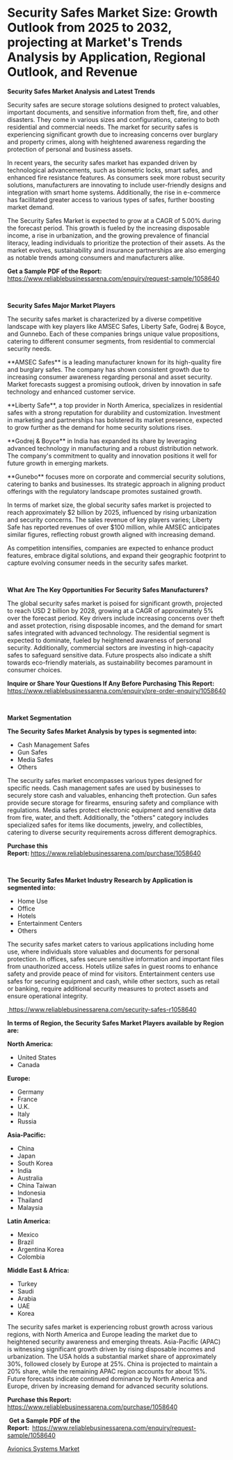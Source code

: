 <p><h1>Security Safes Market Size: Growth Outlook from 2025 to 2032, projecting at Market's Trends Analysis by Application, Regional Outlook, and Revenue</h1></p><p><strong>Security Safes Market Analysis and Latest Trends</strong></p>
<p><p>Security safes are secure storage solutions designed to protect valuables, important documents, and sensitive information from theft, fire, and other disasters. They come in various sizes and configurations, catering to both residential and commercial needs. The market for security safes is experiencing significant growth due to increasing concerns over burglary and property crimes, along with heightened awareness regarding the protection of personal and business assets.</p><p>In recent years, the security safes market has expanded driven by technological advancements, such as biometric locks, smart safes, and enhanced fire resistance features. As consumers seek more robust security solutions, manufacturers are innovating to include user-friendly designs and integration with smart home systems. Additionally, the rise in e-commerce has facilitated greater access to various types of safes, further boosting market demand.</p><p>The Security Safes Market is expected to grow at a CAGR of 5.00% during the forecast period. This growth is fueled by the increasing disposable income, a rise in urbanization, and the growing prevalence of financial literacy, leading individuals to prioritize the protection of their assets. As the market evolves, sustainability and insurance partnerships are also emerging as notable trends among consumers and manufacturers alike.</p></p>
<p><strong>Get a Sample PDF of the Report:&nbsp;</strong> <a href="https://www.reliablebusinessarena.com/enquiry/request-sample/1058640?utm_campaign=2188&utm_medium=2&utm_source=Github&utm_content=ia&utm_term=08042025&utm_id=security-safes">https://www.reliablebusinessarena.com/enquiry/request-sample/1058640</a></p>
<p>&nbsp;</p>
<p><strong>Security Safes Major Market Players</strong></p>
<p><p>The security safes market is characterized by a diverse competitive landscape with key players like AMSEC Safes, Liberty Safe, Godrej & Boyce, and Gunnebo. Each of these companies brings unique value propositions, catering to different consumer segments, from residential to commercial security needs.</p><p>**AMSEC Safes** is a leading manufacturer known for its high-quality fire and burglary safes. The company has shown consistent growth due to increasing consumer awareness regarding personal and asset security. Market forecasts suggest a promising outlook, driven by innovation in safe technology and enhanced customer service.</p><p>**Liberty Safe**, a top provider in North America, specializes in residential safes with a strong reputation for durability and customization. Investment in marketing and partnerships has bolstered its market presence, expected to grow further as the demand for home security solutions rises.</p><p>**Godrej & Boyce** in India has expanded its share by leveraging advanced technology in manufacturing and a robust distribution network. The company's commitment to quality and innovation positions it well for future growth in emerging markets.</p><p>**Gunebo** focuses more on corporate and commercial security solutions, catering to banks and businesses. Its strategic approach in aligning product offerings with the regulatory landscape promotes sustained growth.</p><p>In terms of market size, the global security safes market is projected to reach approximately $2 billion by 2025, influenced by rising urbanization and security concerns. The sales revenue of key players varies; Liberty Safe has reported revenues of over $100 million, while AMSEC anticipates similar figures, reflecting robust growth aligned with increasing demand.</p><p>As competition intensifies, companies are expected to enhance product features, embrace digital solutions, and expand their geographic footprint to capture evolving consumer needs in the security safes market.</p></p>
<p>&nbsp;</p>
<p><strong>What Are The Key Opportunities For Security Safes Manufacturers?</strong></p>
<p><p>The global security safes market is poised for significant growth, projected to reach USD 2 billion by 2028, growing at a CAGR of approximately 5% over the forecast period. Key drivers include increasing concerns over theft and asset protection, rising disposable incomes, and the demand for smart safes integrated with advanced technology. The residential segment is expected to dominate, fueled by heightened awareness of personal security. Additionally, commercial sectors are investing in high-capacity safes to safeguard sensitive data. Future prospects also indicate a shift towards eco-friendly materials, as sustainability becomes paramount in consumer choices.</p></p>
<p><strong>Inquire or Share Your Questions If Any Before Purchasing This Report:</strong> <a href="https://www.reliablebusinessarena.com/enquiry/pre-order-enquiry/1058640?utm_campaign=2188&utm_medium=2&utm_source=Github&utm_content=ia&utm_term=08042025&utm_id=security-safes">https://www.reliablebusinessarena.com/enquiry/pre-order-enquiry/1058640</a></p>
<p>&nbsp;</p>
<p><strong>Market Segmentation</strong></p>
<p><strong>The Security Safes Market Analysis by types is segmented into:</strong></p>
<p><ul><li>Cash Management Safes</li><li>Gun Safes</li><li>Media Safes</li><li>Others</li></ul></p>
<p><p>The security safes market encompasses various types designed for specific needs. Cash management safes are used by businesses to securely store cash and valuables, enhancing theft protection. Gun safes provide secure storage for firearms, ensuring safety and compliance with regulations. Media safes protect electronic equipment and sensitive data from fire, water, and theft. Additionally, the "others" category includes specialized safes for items like documents, jewelry, and collectibles, catering to diverse security requirements across different demographics.</p></p>
<p><strong>Purchase this Report:&nbsp;</strong><a href="https://www.reliablebusinessarena.com/purchase/1058640?utm_campaign=2188&utm_medium=2&utm_source=Github&utm_content=ia&utm_term=08042025&utm_id=security-safes">https://www.reliablebusinessarena.com/purchase/1058640</a></p>
<p>&nbsp;</p>
<p><strong>The Security Safes Market Industry Research by Application is segmented into:</strong></p>
<p><ul><li>Home Use</li><li>Office</li><li>Hotels</li><li>Entertainment Centers</li><li>Others</li></ul></p>
<p><p>The security safes market caters to various applications including home use, where individuals store valuables and documents for personal protection. In offices, safes secure sensitive information and important files from unauthorized access. Hotels utilize safes in guest rooms to enhance safety and provide peace of mind for visitors. Entertainment centers use safes for securing equipment and cash, while other sectors, such as retail or banking, require additional security measures to protect assets and ensure operational integrity.</p></p>
<p><a href="https://www.reliablebusinessarena.com/security-safes-r1058640?utm_campaign=2188&utm_medium=2&utm_source=Github&utm_content=ia&utm_term=08042025&utm_id=security-safes">&nbsp;https://www.reliablebusinessarena.com/security-safes-r1058640</a></p>
<p><strong>In terms of Region, the Security Safes Market Players available by Region are:</strong></p>
<p>
    <p> <strong> North America: </strong>
        <ul>
            <li>United States</li>
            <li>Canada</li>
        </ul>
        </p> 
    <p> <strong> Europe: </strong>
        <ul>
            <li>Germany</li>
            <li>France</li>
            <li>U.K.</li>
            <li>Italy</li>
            <li>Russia</li>
        </ul>
        </p> 
    <p> <strong> Asia-Pacific: </strong>
        <ul>
            <li>China</li>
            <li>Japan</li>
            <li>South Korea</li>
            <li>India</li>
            <li>Australia</li>
            <li>China Taiwan</li>
            <li>Indonesia</li>
            <li>Thailand</li>
            <li>Malaysia</li>
        </ul>
        </p> 
    <p> <strong> Latin America: </strong>
        <ul>
            <li>Mexico</li>
            <li>Brazil</li>
            <li>Argentina Korea</li>
            <li>Colombia</li>
        </ul>
        </p> 
    <p> <strong> Middle East & Africa: </strong>
        <ul>
            <li>Turkey</li>
            <li>Saudi</li>
            <li>Arabia</li>
            <li>UAE</li>
            <li>Korea</li>
        </ul>
    </p>
    </p>
<p><p>The security safes market is experiencing robust growth across various regions, with North America and Europe leading the market due to heightened security awareness and emerging threats. Asia-Pacific (APAC) is witnessing significant growth driven by rising disposable incomes and urbanization. The USA holds a substantial market share of approximately 30%, followed closely by Europe at 25%. China is projected to maintain a 20% share, while the remaining APAC region accounts for about 15%. Future forecasts indicate continued dominance by North America and Europe, driven by increasing demand for advanced security solutions.</p></p>
<p><strong>Purchase this Report: </strong><a href="https://www.reliablebusinessarena.com/purchase/1058640?utm_campaign=2188&utm_medium=2&utm_source=Github&utm_content=ia&utm_term=08042025&utm_id=security-safes">https://www.reliablebusinessarena.com/purchase/1058640</a></p>
<p>&nbsp;<strong>Get a Sample PDF of the Report:&nbsp;&nbsp;</strong><a href="https://www.reliablebusinessarena.com/enquiry/request-sample/1058640?utm_campaign=2188&utm_medium=2&utm_source=Github&utm_content=ia&utm_term=08042025&utm_id=security-safes">https://www.reliablebusinessarena.com/enquiry/request-sample/1058640</a></p>
<p><strong></strong></p>
<p><p><a href="https://github.com/globismark/Market-Research-Report-List-6/blob/main/avionics-systems-market.md?utm_campaign=2188&utm_medium=2&utm_source=Github&utm_content=ia&utm_term=08042025&utm_id=security-safes">Avionics Systems Market</a></p></p>